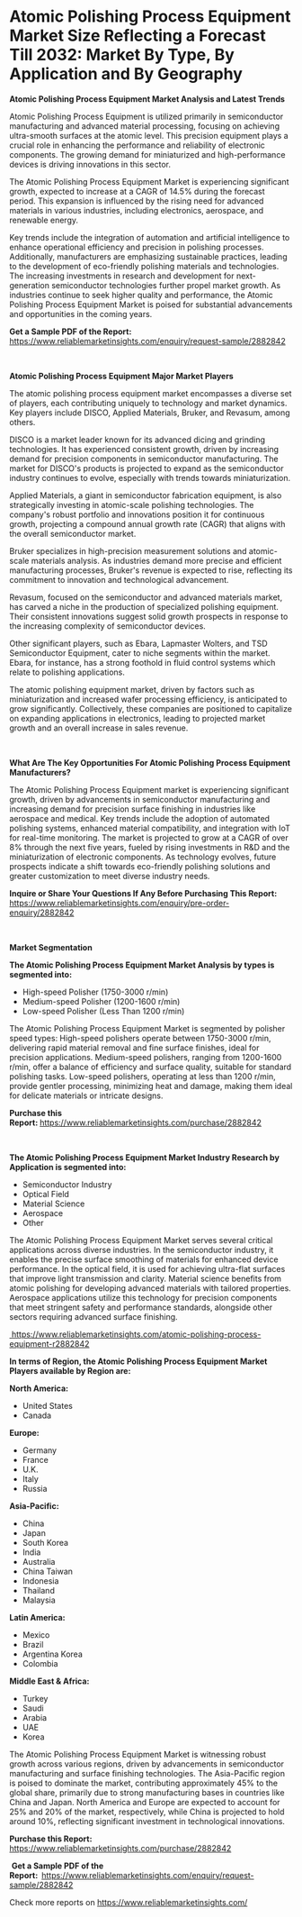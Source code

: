<p><h1>Atomic Polishing Process Equipment Market Size Reflecting a Forecast Till 2032: Market By Type, By Application and By Geography</h1></p><p><strong>Atomic Polishing Process Equipment Market Analysis and Latest Trends</strong></p>
<p><p>Atomic Polishing Process Equipment is utilized primarily in semiconductor manufacturing and advanced material processing, focusing on achieving ultra-smooth surfaces at the atomic level. This precision equipment plays a crucial role in enhancing the performance and reliability of electronic components. The growing demand for miniaturized and high-performance devices is driving innovations in this sector.</p><p>The Atomic Polishing Process Equipment Market is experiencing significant growth, expected to increase at a CAGR of 14.5% during the forecast period. This expansion is influenced by the rising need for advanced materials in various industries, including electronics, aerospace, and renewable energy. </p><p>Key trends include the integration of automation and artificial intelligence to enhance operational efficiency and precision in polishing processes. Additionally, manufacturers are emphasizing sustainable practices, leading to the development of eco-friendly polishing materials and technologies. The increasing investments in research and development for next-generation semiconductor technologies further propel market growth. As industries continue to seek higher quality and performance, the Atomic Polishing Process Equipment Market is poised for substantial advancements and opportunities in the coming years.</p></p>
<p><strong>Get a Sample PDF of the Report:&nbsp;</strong> <a href="https://www.reliablemarketinsights.com/enquiry/request-sample/2882842?utm_campaign=3223&utm_medium=2&utm_source=Github&utm_content=ia&utm_term=13032025&utm_id=atomic-polishing-process-equipment">https://www.reliablemarketinsights.com/enquiry/request-sample/2882842</a></p>
<p>&nbsp;</p>
<p><strong>Atomic Polishing Process Equipment Major Market Players</strong></p>
<p><p>The atomic polishing process equipment market encompasses a diverse set of players, each contributing uniquely to technology and market dynamics. Key players include DISCO, Applied Materials, Bruker, and Revasum, among others. </p><p>DISCO is a market leader known for its advanced dicing and grinding technologies. It has experienced consistent growth, driven by increasing demand for precision components in semiconductor manufacturing. The market for DISCO's products is projected to expand as the semiconductor industry continues to evolve, especially with trends towards miniaturization.</p><p>Applied Materials, a giant in semiconductor fabrication equipment, is also strategically investing in atomic-scale polishing technologies. The company's robust portfolio and innovations position it for continuous growth, projecting a compound annual growth rate (CAGR) that aligns with the overall semiconductor market.</p><p>Bruker specializes in high-precision measurement solutions and atomic-scale materials analysis. As industries demand more precise and efficient manufacturing processes, Bruker's revenue is expected to rise, reflecting its commitment to innovation and technological advancement.</p><p>Revasum, focused on the semiconductor and advanced materials market, has carved a niche in the production of specialized polishing equipment. Their consistent innovations suggest solid growth prospects in response to the increasing complexity of semiconductor devices.</p><p>Other significant players, such as Ebara, Lapmaster Wolters, and TSD Semiconductor Equipment, cater to niche segments within the market. Ebara, for instance, has a strong foothold in fluid control systems which relate to polishing applications.</p><p>The atomic polishing equipment market, driven by factors such as miniaturization and increased wafer processing efficiency, is anticipated to grow significantly. Collectively, these companies are positioned to capitalize on expanding applications in electronics, leading to projected market growth and an overall increase in sales revenue.</p></p>
<p>&nbsp;</p>
<p><strong>What Are The Key Opportunities For Atomic Polishing Process Equipment Manufacturers?</strong></p>
<p><p>The Atomic Polishing Process Equipment market is experiencing significant growth, driven by advancements in semiconductor manufacturing and increasing demand for precision surface finishing in industries like aerospace and medical. Key trends include the adoption of automated polishing systems, enhanced material compatibility, and integration with IoT for real-time monitoring. The market is projected to grow at a CAGR of over 8% through the next five years, fueled by rising investments in R&D and the miniaturization of electronic components. As technology evolves, future prospects indicate a shift towards eco-friendly polishing solutions and greater customization to meet diverse industry needs.</p></p>
<p><strong>Inquire or Share Your Questions If Any Before Purchasing This Report:</strong> <a href="https://www.reliablemarketinsights.com/enquiry/pre-order-enquiry/2882842?utm_campaign=3223&utm_medium=2&utm_source=Github&utm_content=ia&utm_term=13032025&utm_id=atomic-polishing-process-equipment">https://www.reliablemarketinsights.com/enquiry/pre-order-enquiry/2882842</a></p>
<p>&nbsp;</p>
<p><strong>Market Segmentation</strong></p>
<p><strong>The Atomic Polishing Process Equipment Market Analysis by types is segmented into:</strong></p>
<p><ul><li>High-speed Polisher (1750-3000 r/min)</li><li>Medium-speed Polisher (1200-1600 r/min)</li><li>Low-speed Polisher (Less Than 1200 r/min)</li></ul></p>
<p><p>The Atomic Polishing Process Equipment Market is segmented by polisher speed types: High-speed polishers operate between 1750-3000 r/min, delivering rapid material removal and fine surface finishes, ideal for precision applications. Medium-speed polishers, ranging from 1200-1600 r/min, offer a balance of efficiency and surface quality, suitable for standard polishing tasks. Low-speed polishers, operating at less than 1200 r/min, provide gentler processing, minimizing heat and damage, making them ideal for delicate materials or intricate designs.</p></p>
<p><strong>Purchase this Report:&nbsp;</strong><a href="https://www.reliablemarketinsights.com/purchase/2882842?utm_campaign=3223&utm_medium=2&utm_source=Github&utm_content=ia&utm_term=13032025&utm_id=atomic-polishing-process-equipment">https://www.reliablemarketinsights.com/purchase/2882842</a></p>
<p>&nbsp;</p>
<p><strong>The Atomic Polishing Process Equipment Market Industry Research by Application is segmented into:</strong></p>
<p><ul><li>Semiconductor Industry</li><li>Optical Field</li><li>Material Science</li><li>Aerospace</li><li>Other</li></ul></p>
<p><p>The Atomic Polishing Process Equipment Market serves several critical applications across diverse industries. In the semiconductor industry, it enables the precise surface smoothing of materials for enhanced device performance. In the optical field, it is used for achieving ultra-flat surfaces that improve light transmission and clarity. Material science benefits from atomic polishing for developing advanced materials with tailored properties. Aerospace applications utilize this technology for precision components that meet stringent safety and performance standards, alongside other sectors requiring advanced surface finishing.</p></p>
<p><a href="https://www.reliablemarketinsights.com/atomic-polishing-process-equipment-r2882842?utm_campaign=3223&utm_medium=2&utm_source=Github&utm_content=ia&utm_term=13032025&utm_id=atomic-polishing-process-equipment">&nbsp;https://www.reliablemarketinsights.com/atomic-polishing-process-equipment-r2882842</a></p>
<p><strong>In terms of Region, the Atomic Polishing Process Equipment Market Players available by Region are:</strong></p>
<p>
    <p> <strong> North America: </strong>
        <ul>
            <li>United States</li>
            <li>Canada</li>
        </ul>
        </p> 
    <p> <strong> Europe: </strong>
        <ul>
            <li>Germany</li>
            <li>France</li>
            <li>U.K.</li>
            <li>Italy</li>
            <li>Russia</li>
        </ul>
        </p> 
    <p> <strong> Asia-Pacific: </strong>
        <ul>
            <li>China</li>
            <li>Japan</li>
            <li>South Korea</li>
            <li>India</li>
            <li>Australia</li>
            <li>China Taiwan</li>
            <li>Indonesia</li>
            <li>Thailand</li>
            <li>Malaysia</li>
        </ul>
        </p> 
    <p> <strong> Latin America: </strong>
        <ul>
            <li>Mexico</li>
            <li>Brazil</li>
            <li>Argentina Korea</li>
            <li>Colombia</li>
        </ul>
        </p> 
    <p> <strong> Middle East & Africa: </strong>
        <ul>
            <li>Turkey</li>
            <li>Saudi</li>
            <li>Arabia</li>
            <li>UAE</li>
            <li>Korea</li>
        </ul>
    </p>
    </p>
<p><p>The Atomic Polishing Process Equipment Market is witnessing robust growth across various regions, driven by advancements in semiconductor manufacturing and surface finishing technologies. The Asia-Pacific region is poised to dominate the market, contributing approximately 45% to the global share, primarily due to strong manufacturing bases in countries like China and Japan. North America and Europe are expected to account for 25% and 20% of the market, respectively, while China is projected to hold around 10%, reflecting significant investment in technological innovations.</p></p>
<p><strong>Purchase this Report: </strong><a href="https://www.reliablemarketinsights.com/purchase/2882842?utm_campaign=3223&utm_medium=2&utm_source=Github&utm_content=ia&utm_term=13032025&utm_id=atomic-polishing-process-equipment">https://www.reliablemarketinsights.com/purchase/2882842</a></p>
<p>&nbsp;<strong>Get a Sample PDF of the Report:&nbsp;&nbsp;</strong><a href="https://www.reliablemarketinsights.com/enquiry/request-sample/2882842?utm_campaign=3223&utm_medium=2&utm_source=Github&utm_content=ia&utm_term=13032025&utm_id=atomic-polishing-process-equipment">https://www.reliablemarketinsights.com/enquiry/request-sample/2882842</a></p>
<p><strong></strong></p>
<p>Check more reports on <a href="https://www.reliablemarketinsights.com/?utm_campaign=3223&utm_medium=2&utm_source=Github&utm_content=ia&utm_term=13032025&utm_id=atomic-polishing-process-equipment">https://www.reliablemarketinsights.com/</a></p>